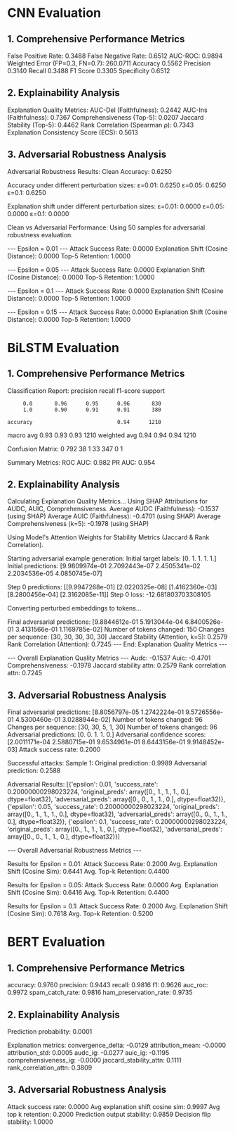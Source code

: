 # CNN Evaluation
## 1. Comprehensive Performance Metrics
False Positive Rate: 0.3488
False Negative Rate: 0.6512
AUC-ROC: 0.9894
Weighted Error (FP=0.3, FN=0.7): 260.0711
Accuracy 0.5562
Precision 0.3140
Recall 0.3488
F1 Score 0.3305
Specificity 0.6512

## 2. Explainability Analysis
Explanation Quality Metrics:
AUC-Del (Faithfulness): 0.2442
AUC-Ins (Faithfulness): 0.7367
Comprehensiveness (Top-5): 0.0207
Jaccard Stability (Top-5): 0.4462
Rank Correlation (Spearman ρ): 0.7343
Explanation Consistency Score (ECS): 0.5613

## 3. Adversarial Robustness Analysis
Adversarial Robustness Results:
Clean Accuracy: 0.6250

Accuracy under different perturbation sizes:
ε=0.01: 0.6250
ε=0.05: 0.6250
ε=0.1: 0.6250

Explanation shift under different perturbation sizes:
ε=0.01: 0.0000
ε=0.05: 0.0000
ε=0.1: 0.0000

Clean vs Adversarial Performance:
Using 50 samples for adversarial robustness evaluation.

--- Epsilon = 0.01 ---
  Attack Success Rate: 0.0000
  Explanation Shift (Cosine Distance): 0.0000
  Top-5 Retention: 1.0000

--- Epsilon = 0.05 ---
  Attack Success Rate: 0.0000
  Explanation Shift (Cosine Distance): 0.0000
  Top-5 Retention: 1.0000

--- Epsilon = 0.1 ---
  Attack Success Rate: 0.0000
  Explanation Shift (Cosine Distance): 0.0000
  Top-5 Retention: 1.0000

--- Epsilon = 0.15 ---
  Attack Success Rate: 0.0000
  Explanation Shift (Cosine Distance): 0.0000
  Top-5 Retention: 1.0000


# BiLSTM Evaluation
## 1. Comprehensive Performance Metrics

Classification Report:
              precision    recall  f1-score   support

         0.0       0.96      0.95      0.96       830
         1.0       0.90      0.91      0.91       380

    accuracy                           0.94      1210
   macro avg       0.93      0.93      0.93      1210
weighted avg       0.94      0.94      0.94      1210

Confusion Matrix:
0    792      38
1     33     347
      0       1

Summary Metrics:
ROC AUC: 0.982
PR AUC: 0.954

## 2. Explainability Analysis
Calculating Explanation Quality Metrics...
Using SHAP Attributions for AUDC, AUIC, Comprehensiveness.
  Average AUDC (Faithfulness): -0.1537 (using SHAP)
  Average AUIC (Faithfulness): -0.4701 (using SHAP)
  Average Comprehensiveness (k=5): -0.1978 (using SHAP)

Using Model's Attention Weights for Stability Metrics (Jaccard & Rank Correlation).

Starting adversarial example generation:
Initial target labels: [0. 1. 1. 1. 1.]
Initial predictions: [9.9809974e-01 2.7092443e-07 2.4505341e-02 2.2034536e-05 4.0850745e-07]

Step 0 predictions: [[9.9947268e-01]
 [2.0220325e-08]
 [1.4162360e-03]
 [8.2800456e-04]
 [2.3162085e-11]]
Step 0 loss: -12.681803703308105

Converting perturbed embeddings to tokens...

Final adversarial predictions: [9.8844612e-01 5.1913044e-04 6.8400526e-01 3.4131566e-01 1.1169785e-02]
Number of tokens changed: 150
Changes per sequence: [30, 30, 30, 30, 30]
  Jaccard Stability (Attention, k=5): 0.2579
  Rank Correlation (Attention): 0.7245
--- End: Explanation Quality Metrics ---


--- Overall Explanation Quality Metrics ---
  Audc: -0.1537
  Auic: -0.4701
  Comprehensiveness: -0.1978
  Jaccard stability attn: 0.2579
  Rank correlation attn: 0.7245

## 3. Adversarial Robustness Analysis

Final adversarial predictions: [8.8056797e-05 1.2742224e-01 9.5726556e-01 4.5300460e-01 3.0288944e-02]
Number of tokens changed: 96
Changes per sequence: [30, 30, 5, 1, 30]
Number of tokens changed: 96
Adversarial predictions: [0. 0. 1. 1. 0.]
Adversarial confidence scores: [2.0011171e-04 2.5880715e-01 9.6534961e-01 8.6443156e-01 9.9148452e-03]
Attack success rate: 0.2000

Successful attacks:
Sample 1:
Original prediction: 0.9989
Adversarial prediction: 0.2588

Adversarial Results:
[{'epsilon': 0.01,
  'success_rate': 0.20000000298023224,
  'original_preds': array([0., 1., 1., 1., 0.], dtype=float32),
  'adversarial_preds': array([0., 0., 1., 1., 0.], dtype=float32)},
 {'epsilon': 0.05,
  'success_rate': 0.20000000298023224,
  'original_preds': array([0., 1., 1., 1., 0.], dtype=float32),
  'adversarial_preds': array([0., 0., 1., 1., 0.], dtype=float32)},
 {'epsilon': 0.1,
  'success_rate': 0.20000000298023224,
  'original_preds': array([0., 1., 1., 1., 0.], dtype=float32),
  'adversarial_preds': array([0., 0., 1., 1., 0.], dtype=float32)}]

--- Overall Adversarial Robustness Metrics ---

  Results for Epsilon = 0.01:
    Attack Success Rate: 0.2000
    Avg. Explanation Shift (Cosine Sim): 0.6441
    Avg. Top-k Retention: 0.4400

  Results for Epsilon = 0.05:
    Attack Success Rate: 0.0000
    Avg. Explanation Shift (Cosine Sim): 0.6416
    Avg. Top-k Retention: 0.4400

  Results for Epsilon = 0.1:
    Attack Success Rate: 0.2000
    Avg. Explanation Shift (Cosine Sim): 0.7618
    Avg. Top-k Retention: 0.5200


# BERT Evaluation
## 1. Comprehensive Performance Metrics
accuracy: 0.9760
precision: 0.9443
recall: 0.9816
f1: 0.9626
auc_roc: 0.9972
spam_catch_rate: 0.9816
ham_preservation_rate: 0.9735

## 2. Explainability Analysis
Prediction probability: 0.0001

Explanation metrics:
convergence_delta: -0.0129
attribution_mean: -0.0000
attribution_std: 0.0005
audc_ig: -0.0277
auic_ig: -0.1195
comprehensiveness_ig: -0.0000
jaccard_stability_attn: 0.1111
rank_correlation_attn: 0.3809

## 3. Adversarial Robustness Analysis
Attack success rate: 0.0000
Avg explanation shift cosine sim: 0.9997
Avg top k retention: 0.2000
Prediction output stability: 0.9859
Decision flip stability: 1.0000
